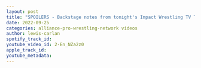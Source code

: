```yaml
---
layout: post
title: "SPOILERS - Backstage notes from tonight's Impact Wrestling TV Taping"
date: 2022-09-25
categories: alliance-pro-wrestling-network videos
author: lewis-carlan
spotify_track_id: 
youtube_video_id: 2-En_NZa2z0
apple_track_id: 
youtube_metadata: 
---
```

